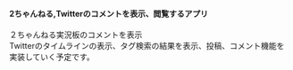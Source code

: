 <h4> 2ちゃんねる,Twitterのコメントを表示、閲覧するアプリ </h4>
２ちゃんねる実況板のコメントを表示<br/>
Twitterのタイムラインの表示、タグ検索の結果を表示、投稿、コメント機能を実装していく予定です。<br/>
